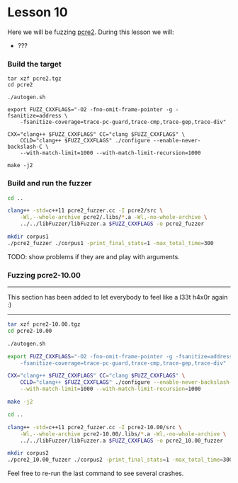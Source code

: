 # Lesson 10

Here we will be fuzzing [pcre2]. During this lesson we will:
* ???


### Build the target

```
tar xzf pcre2.tgz
cd pcre2

./autogen.sh

export FUZZ_CXXFLAGS="-O2 -fno-omit-frame-pointer -g -fsanitize=address \
    -fsanitize-coverage=trace-pc-guard,trace-cmp,trace-gep,trace-div"

CXX="clang++ $FUZZ_CXXFLAGS" CC="clang $FUZZ_CXXFLAGS" \
    CCLD="clang++ $FUZZ_CXXFLAGS" ./configure --enable-never-backslash-C \
    --with-match-limit=1000 --with-match-limit-recursion=1000

make -j2
```

### Build and run the fuzzer

```bash
cd ..

clang++ -std=c++11 pcre2_fuzzer.cc -I pcre2/src \
    -Wl,--whole-archive pcre2/.libs/*.a -Wl,-no-whole-archive \
    ../../libFuzzer/libFuzzer.a $FUZZ_CXXFLAGS -o pcre2_fuzzer

mkdir corpus1
./pcre2_fuzzer ./corpus1 -print_final_stats=1 -max_total_time=300
```

TODO: show problems if they are and play with arguments.


### Fuzzing pcre2-10.00

***
This section has been added to let everybody to feel like a l33t h4x0r again :)
***

```bash
tar xzf pcre2-10.00.tgz
cd pcre2-10.00

./autogen.sh

export FUZZ_CXXFLAGS="-O2 -fno-omit-frame-pointer -g -fsanitize=address \
    -fsanitize-coverage=trace-pc-guard,trace-cmp,trace-gep,trace-div"

CXX="clang++ $FUZZ_CXXFLAGS" CC="clang $FUZZ_CXXFLAGS" \
    CCLD="clang++ $FUZZ_CXXFLAGS" ./configure --enable-never-backslash-C \
    --with-match-limit=1000 --with-match-limit-recursion=1000

make -j2

cd ..

clang++ -std=c++11 pcre2_fuzzer.cc -I pcre2-10.00/src \
    -Wl,--whole-archive pcre2-10.00/.libs/*.a -Wl,-no-whole-archive \
    ../../libFuzzer/libFuzzer.a $FUZZ_CXXFLAGS -o pcre2_10.00_fuzzer

mkdir corpus2
./pcre2_10.00_fuzzer ./corpus2 -print_final_stats=1 -max_total_time=300
```

Feel free to re-run the last command to see several crashes.

[pcre2]: http://www.pcre.org/current/doc/html/pcre2.html
